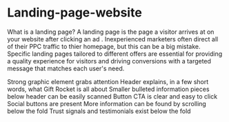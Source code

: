 # Landing-page-website
What is a landing page?
A landing page is the page a visitor arrives at on your website after clicking an ad . Inexperienced marketers often direct all of their PPC traffic to thier homepage, but this can be a big mistake. Specific landing pages tailored to different offers are essential for providing a quality experience for visitors and driving conversions with a targeted message that matches each user's need.


Strong graphic element grabs attention
Header explains, in a few short words, what Gift Rocket is all about
Smaller bulleted information pieces below header can be easily scanned
Button CTA is clear and easy to click
Social buttons are present
More information can be found by scrolling below the fold
Trust signals and testimonials exist below the fold
